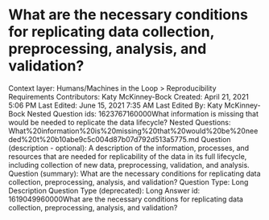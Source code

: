 # What are the necessary conditions for replicating data collection, preprocessing, analysis, and validation?

Context layer: Humans/Machines in the Loop > Reproducibility Requirements
Contributors: Katy McKinney-Bock
Created: April 21, 2021 5:06 PM
Last Edited: June 15, 2021 7:35 AM
Last Edited By: Katy McKinney-Bock
Nested Question ids: 1623767160000What information is missing that would be needed to replicate the data lifecycle? 
Nested Questions: What%20information%20is%20missing%20that%20would%20be%20needed%20t%20b10abe9c5c004d87b07d792d513a5775.md
Question (description - optional): A description of the information, processes, and resources that are needed for replicability of the data in its full lifecycle, including collection of new data, preprocessing, validation, and analysis.
Question (summary): What are the necessary conditions for replicating data collection, preprocessing, analysis, and validation? 
Question Type: Long Description
Question Type (deprecated): Long Answer
id: 1619049960000What are the necessary conditions for replicating data collection, preprocessing, analysis, and validation?